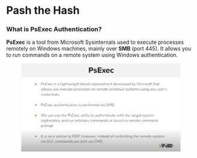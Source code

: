 # Pash the Hash

### What is PsExec Authentication?

**PsExec** is a tool from Microsoft Sysinternals used to execute processes remotely on Windows machines, mainly over **SMB** (port 445). It allows you to run commands on a remote system using Windows authentication.

<figure><img src="../../../../.gitbook/assets/image (3).png" alt=""><figcaption></figcaption></figure>
